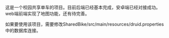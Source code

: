 这是一个校园共享单车的项目。目前后端已经基本完成，安卓端已经对接成功。web端前端实现了地图功能，还有待完善。

如果要使用该项目，需要修改SharedBike/src/main/resources/druid.properties中的数据库连接。
